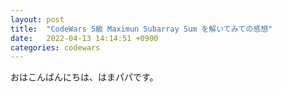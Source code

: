 ```yaml
---
layout: post
title:  "CodeWars 5級 Maximun Subarray Sum を解いてみての感想"
date:   2022-04-13 14:14:51 +0900
categories: codewars
---
```

おはこんばんにちは、はまパパです。

